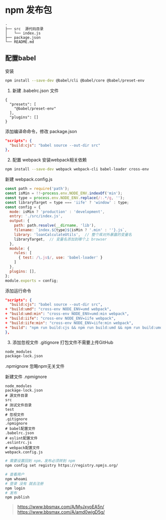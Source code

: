 # npm 发布包

```
.
├── src  源代码目录
│   └── index.js
├── package.json
└── README.md
```

## 配置babel 
安装
```bash
npm install --save-dev @babel/cli @babel/core @babel/preset-env
```

1. 新建 .babelrc.json 文件
```
{
  "presets": [
    "@babel/preset-env"
  ],
  "plugins": []
}
```
添加编译命命令，修改 package.json
```json
"scripts": {
  "build:cjs": "babel source --out-dir src"
},
```

2. 配置 webpack
安装webpack相关依赖
```bash
npm install --save-dev webpack webpack-cli babel-loader cross-env
```
新建 webpack.config.js
```js
const path = require('path');
const isMin = !!~process.env.NODE_ENV.indexOf('min');
const type = process.env.NODE_ENV.replace(/:.*/g, '');
const libraryTarget = type === 'iife' ? 'window' : type;
const config = {
  mode: isMin ? 'production' : 'development',
  entry: './src/index.js',
  output: {
    path: path.resolve(__dirname, 'lib'),
    filename: `index.${type}${isMin ? '.min' : ''}.js`,
    library: 'loanCalculateUtils',  // 整个库对外暴露的变量名
    libraryTarget,  // 变量名添加到哪个上 browser
  },
  module: {
    rules: [
      { test: /\.js$/, use: 'babel-loader' }
    ]
  },
  plugins: [],
};
module.exports = config;
```
添加运行命令
```json
"scripts": {
  "build:cjs": "babel source --out-dir src",
+ "build:umd": "cross-env NODE_ENV=umd webpack",
+ "build:umd:min": "cross-env NODE_ENV=umd:min webpack",
+ "build:iife": "cross-env NODE_ENV=iife webpack",
+ "build:iife:min": "cross-env NODE_ENV=iife:min webpack",
+ "build": "npm run build:cjs && npm run build:umd && npm run build:umd:min && npm run build:iife && npm run build:iife:min"
},
```

3. 添加忽视文件
.gitignore 打包文件不需要上传GitHub
```bash
node_modules
package-lock.json
```
.npmignore 忽略npm无关文件

新建文件 .npmignore
```
node_modules
package-lock.json
# 源文件目录
src
# 测试文件目录
test
# 忽视文件
.gitignore
.npmignore
# babel配置文件
.babelrc.json
# eslint配置文件
.eslintrc.js
# webpack配置文件
webpack.config.js
```


```bash
# 需要设置回到 npm，发布必须转到 npm
npm config set registry https://registry.npmjs.org/

# 查看用户
npm whoami
# 登录 没有 就去注册
npm login
# 发布
npm publish
```
> https://www.bbsmax.com/A/MyJxyoEA5n/
> https://www.bbsmax.com/A/amd0wjgD5g/